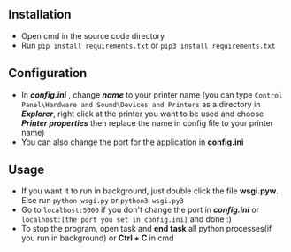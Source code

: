 ## Installation
 * Open cmd in the source code directory
 * Run `pip install requirements.txt` or `pip3 install requirements.txt`

## Configuration

 * In _**config.ini**_ , change _**name**_ to your printer name (you can type `Control Panel\Hardware and Sound\Devices and Printers` as a directory in _**Explorer**_, right click at the printer you want to be used and choose _**Printer properties**_ then replace the name in config file to your printer name)
 * You can also change the port for the application in **config.ini**

## Usage

 * If you want it to run in background, just double click the file **wsgi.pyw**. Else run `python wsgi.py` or `python3 wsgi.py3`
 * Go to `localhost:5000` if you don't change the port in _**config.ini**_ or `localhost:[the port you set in config.ini]` and done :)
 * To stop the program, open task and **end task** all python processes(if you run in background) or **Ctrl + C** in cmd